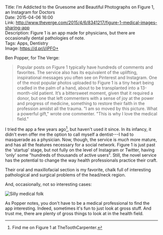 Title: I’m Addicted to the Gruesome and Beautiful Photographs on Figure 1, an Instagram for Doctors  
Date: 2015-04-06 16:00  
Link: http://www.theverge.com/2015/4/6/8341217/figure-1-medical-images-sharing-app  
Description: Figure 1 is an app made for physicians, but there are occasionally dental pathologies of note.  
Tags: Apps, Dentistry  
Image: https://d.pr/i/iPFO+  

Ben Popper, for The Verge:

> Popular posts on Figure 1 typically have hundreds of comments and favorites. The service also has its equivalent of the uplifting, inspirational messages you often see on Pinterest and Instagram. One of the most popular photos uploaded to Figure 1 is a tiny heart being cradled in the palm of a hand, about to be transplanted into a 13-month-old patient. It’s a bittersweet moment, given that it required a donor, but one that left commenters with a sense of joy at the power and progress of medicine, something to restore their faith in the profession amidst all the trauma. "I am so moved by this picture. What a powerful gift," wrote one commenter. "This is why I love the medical field."

I tried the app a few years ago[^1], but haven't used it since. In its infancy, it didn't even offer me the option to call myself a dentist---I had to masquerade as a physician. Now, though, the service is *much* more mature, and has all the features necessary for a social network. Figure 1 is just past the 'startup' stage,  but not fully on the level of Instagram or Twitter, having 'only' some "hundreds of thousands of active users". Still, the novel service has the potential to change the way health professionals practice their craft.

Their oral and maxillofacial section is my favorite, chalk full of interesting pathological and surgical problems of the head/neck region. 

And, occasionally, not so interesting cases:

![Silly medical folk](https://d.pr/i/iPFO+ "Silly medical folk")
<!-- {.screenshot .iphone} -->

As Popper notes, you don't have to be a medical professional to find the app interesting. Indeed, sometimes it's fun to just look at gross stuff. And trust me, there are plenty of gross things to look at in the health field. 

[^1]: Find me on Figure 1 at TheToothCarpenter.